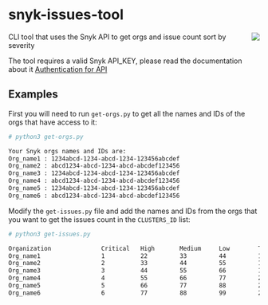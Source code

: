 # snyk-issues-tool

<img align="right" src="https://snyk.io/style/asset/logo/snyk-print.svg">

CLI tool that uses the Snyk API to get orgs and issue count sort by severity

The tool requires a valid Snyk API_KEY, please read the documentation about it [Authentication for API](https://docs.snyk.io/snyk-api-info/authentication-for-api)

## Examples

First you will need to run ```get-orgs.py``` to get all the names and IDs of the orgs that have access to it:
``` bash
# python3 get-orgs.py

Your Snyk orgs names and IDs are:
Org_name1 : 1234abcd-1234-abcd-1234-123456abcdef
Org_name2 : abcd1234-abcd-1234-abcd-abcdef123456
Org_name3 : 1234abcd-1234-abcd-1234-123456abcdef
Org_name4 : abcd1234-abcd-1234-abcd-abcdef123456
Org_name5 : 1234abcd-1234-abcd-1234-123456abcdef
Org_name6 : abcd1234-abcd-1234-abcd-abcdef123456
```


Modify the ```get-issues.py``` file and add the names and IDs from the orgs that you want to get the issues count in the ```CLUSTERS_ID``` list:

``` bash
# python3 get-issues.py

Organization              Critical   High       Medium     Low        Total     
Org_name1                 1          22         33         44         100
Org_name2                 2          33         44         55         134
Org_name3                 3          44         55         66         168
Org_name4                 4          55         66         77         202
Org_name5                 5          66         77         88         236
Org_name6                 6          77         88         99         270
```

